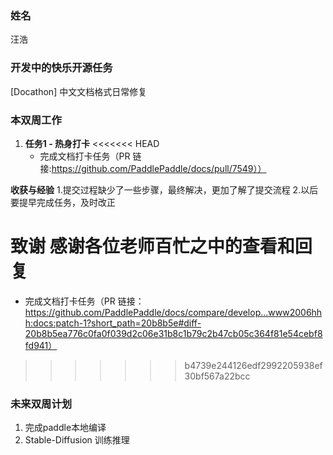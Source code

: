 ### 姓名
汪浩

### 开发中的快乐开源任务

[Docathon\] 中文文档格式日常修复

### 本双周工作

1. **任务1 - 热身打卡**
<<<<<<< HEAD
   - 完成文档打卡任务（PR 链接:https://github.com/PaddlePaddle/docs/pull/7549））

**收获与经验**
1.提交过程缺少了一些步骤，最终解决，更加了解了提交流程
2.以后要提早完成任务，及时改正

**致谢**
感谢各位老师百忙之中的查看和回复
=======
   - 完成文档打卡任务（PR 链接：https://github.com/PaddlePaddle/docs/compare/develop...www2006hhh:docs:patch-1?short_path=20b8b5e#diff-20b8b5ea776c0fa0f039d2c06e31b8c1b79c2b47cb05c364f81e54cebf8fd941）
>>>>>>> b4739e244126edf2992205938ef30bf567a22bcc

### 未来双周计划

1. 完成paddle本地编译
2. Stable-Diffusion 训练推理
